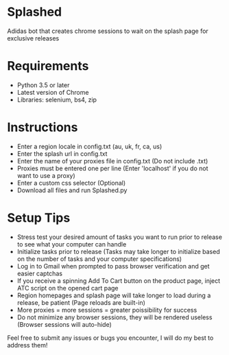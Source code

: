 # Splashed
Adidas bot that creates chrome sessions to wait on the splash page for exclusive releases

# Requirements
- Python 3.5 or later
- Latest version of Chrome
- Libraries: selenium, bs4, zip

# Instructions
- Enter a region locale in config.txt (au, uk, fr, ca, us)
- Enter the splash url in config.txt
- Enter the name of your proxies file in config.txt (Do not include .txt)
- Proxies must be entered one per line (Enter 'localhost' if you do not want to use a proxy)
- Enter a custom css selector (Optional)
- Download all files and run Splashed.py

# Setup Tips
- Stress test your desired amount of tasks you want to run prior to release to see what your computer can handle
- Initialize tasks prior to release (Tasks may take longer to initialize based on the number of tasks and your computer specifications)
- Log in to Gmail when prompted to pass browser verification and get easier captchas
- If you receive a spinning Add To Cart button on the product page, inject ATC script on the opened cart page
- Region homepages and splash page will take longer to load during a release, be patient (Page reloads are built-in)
- More proxies = more sessions = greater poissibility for success
- Do not minimize any browser sessions, they will be rendered useless (Browser sessions will auto-hide)

Feel free to submit any issues or bugs you encounter, I will do my best to address them!
